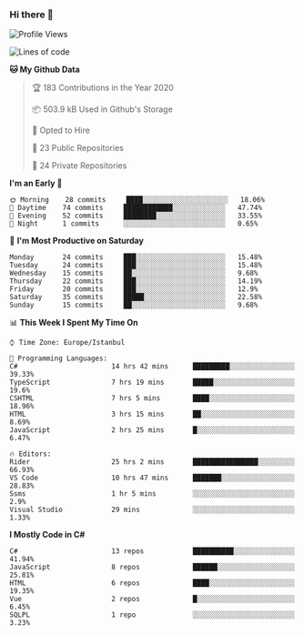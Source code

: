 ### Hi there 👋

<!--START_SECTION:waka-->
![Profile Views](http://img.shields.io/badge/Profile%20Views-0-blue)

![Lines of code](https://img.shields.io/badge/From%20Hello%20World%20I%27ve%20Written-25.2%20million%20lines%20of%20code-blue)

**🐱 My Github Data** 

> 🏆 183 Contributions in the Year 2020
 > 
> 📦 503.9 kB Used in Github's Storage 
 > 
> 💼 Opted to Hire
 > 
> 📜 23 Public Repositories
 > 
> 🔑 24 Private Repositories 

**I'm an Early 🐤** 

```text
🌞 Morning    28 commits     ████░░░░░░░░░░░░░░░░░░░░░   18.06% 
🌆 Daytime    74 commits     ████████████░░░░░░░░░░░░░   47.74% 
🌃 Evening    52 commits     ████████░░░░░░░░░░░░░░░░░   33.55% 
🌙 Night      1 commits      ░░░░░░░░░░░░░░░░░░░░░░░░░   0.65%

```
📅 **I'm Most Productive on Saturday** 

```text
Monday       24 commits     ███░░░░░░░░░░░░░░░░░░░░░░   15.48% 
Tuesday      24 commits     ███░░░░░░░░░░░░░░░░░░░░░░   15.48% 
Wednesday    15 commits     ██░░░░░░░░░░░░░░░░░░░░░░░   9.68% 
Thursday     22 commits     ███░░░░░░░░░░░░░░░░░░░░░░   14.19% 
Friday       20 commits     ███░░░░░░░░░░░░░░░░░░░░░░   12.9% 
Saturday     35 commits     █████░░░░░░░░░░░░░░░░░░░░   22.58% 
Sunday       15 commits     ██░░░░░░░░░░░░░░░░░░░░░░░   9.68%

```


📊 **This Week I Spent My Time On** 

```text
⌚︎ Time Zone: Europe/Istanbul

💬 Programming Languages: 
C#                       14 hrs 42 mins      █████████░░░░░░░░░░░░░░░░   39.33% 
TypeScript               7 hrs 19 mins       █████░░░░░░░░░░░░░░░░░░░░   19.6% 
CSHTML                   7 hrs 5 mins        ████░░░░░░░░░░░░░░░░░░░░░   18.96% 
HTML                     3 hrs 15 mins       ██░░░░░░░░░░░░░░░░░░░░░░░   8.69% 
JavaScript               2 hrs 25 mins       █░░░░░░░░░░░░░░░░░░░░░░░░   6.47%

🔥 Editors: 
Rider                    25 hrs 2 mins       ████████████████░░░░░░░░░   66.93% 
VS Code                  10 hrs 47 mins      ███████░░░░░░░░░░░░░░░░░░   28.83% 
Ssms                     1 hr 5 mins         ░░░░░░░░░░░░░░░░░░░░░░░░░   2.9% 
Visual Studio            29 mins             ░░░░░░░░░░░░░░░░░░░░░░░░░   1.33%

```

**I Mostly Code in C#** 

```text
C#                       13 repos            ██████████░░░░░░░░░░░░░░░   41.94% 
JavaScript               8 repos             ██████░░░░░░░░░░░░░░░░░░░   25.81% 
HTML                     6 repos             ████░░░░░░░░░░░░░░░░░░░░░   19.35% 
Vue                      2 repos             █░░░░░░░░░░░░░░░░░░░░░░░░   6.45% 
SQLPL                    1 repo              ░░░░░░░░░░░░░░░░░░░░░░░░░   3.23%

```



<!--END_SECTION:waka-->

<!--
**ebubekirdinc/ebubekirdinc** is a ✨ _special_ ✨ repository because its `README.md` (this file) appears on your GitHub profile.

Here are some ideas to get you started:

- 🔭 I’m currently working on ...
- 🌱 I’m currently learning ...
- 👯 I’m looking to collaborate on ...
- 🤔 I’m looking for help with ...
- 💬 Ask me about ...
- 📫 How to reach me: ...
- 😄 Pronouns: ...
- ⚡ Fun fact: ...
-->

